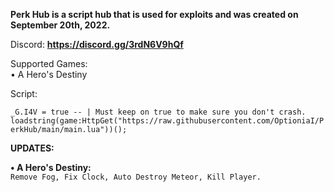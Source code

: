 **Perk Hub is a script hub that is used for exploits and was created on September 20th, 2022.**

Discord: **https://discord.gg/3rdN6V9hQf**

Supported Games:                                                                                                                                            
•  A Hero's Destiny

Script:

`_G.I4V = true -- | Must keep on true to make sure you don't crash.`
`loadstring(game:HttpGet("https://raw.githubusercontent.com/OptioniaI/PerkHub/main/main.lua"))();`



**UPDATES:**

**• A Hero's Destiny:**                                                                                                                                
`Remove Fog, Fix Clock, Auto Destroy Meteor, Kill Player.`
